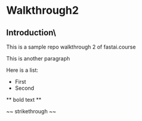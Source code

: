 # Walkthrough2

## Introduction\

This is a sample repo  walkthrough 2 of fastai.course

This is another paragraph

Here is a list:

- First 
- Second 


** bold text **

~~ strikethrough ~~
